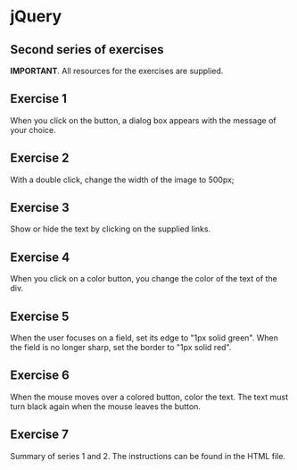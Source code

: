 # jQuery

## Second series of exercises

**IMPORTANT**.
All resources for the exercises are supplied.

## Exercise 1
When you click on the button, a dialog box appears with the message of your choice.

## Exercise 2
With a double click, change the width of the image to 500px;

## Exercise 3
Show or hide the text by clicking on the supplied links.

## Exercise 4
When you click on a color button, you change the color of the text of the div.

## Exercise 5
When the user focuses on a field, set its edge to "1px solid green". When the field is no longer sharp, set the border to "1px solid red".

## Exercise 6
When the mouse moves over a colored button, color the text. The text must turn black again when the mouse leaves the button.

## Exercise 7
Summary of series 1 and 2. The instructions can be found in the HTML file.